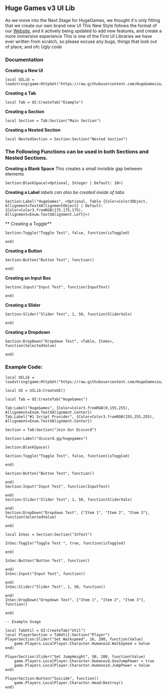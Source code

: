 ## Huge Games v3 UI Lib

As we move into the Next Stage for HugeGames, we thought it's only fitting that we create our own brand new UI
This New Style follows the format of our [Website](https://v3.hugegames.io), and it actively being updated to add new features, and create a more immersive experience
This is one of the First UI Libraries we have ever written from scratch, so please excuse any bugs, things that look out of place, and ofc *Ugly code*

### Documentation

**Creating a New UI**

    local UILib = loadstring(game:HttpGet("https://raw.githubusercontent.com/HugeGamesio/HugeGamesv3/main/Lib.lua"))

**Creating a Tab**

    local Tab = UI:CreateTab("Example")
   
  **Creating a Section**
  

    local Section = Tab:Section("Main Section")

**Creating a Nested Section**

    local NestedSection = Section:Section("Nested Section")

### The Following Functions can be used in both Sections and Nested Sections.

**Creating a Blank Space**
This creates a small invisible gap between elements

    Section:BlankSpace(<Optional, Integer | Default: 10>)

**Creating a Label**
*labels can also be created inside of tabs*

    Section:Label("HugeGames", <Optional, Table {Color=Color3Object, Allignment=TextXAllignmentObject} | Default: {Color=Color3.fromRGB(175,175,175), Allignment=Enum.TextXAlignment.Left}>)

** Creating a Toggle**

    Section:Toggle("Toggle Test", false, function(isToggled)
    
    end)

**Creating a Button**

    Section:Button("Button Test", function()
    	
    end)

**Creating an Input Box**

    Section:Input("Input Test", function(InputText)
    	
    end)
   
**Creating a Slider**

    Section:Slider("Slider Test", 1, 50, function(SliderVale)
    	
    end)

**Creating a Dropdown**

    Section:DropDown("Dropdown Test", <Table, Items>, function(SelectedValue)
    	
    end)


### Example Code:

    local UILib = loadstring(game:HttpGet("https://raw.githubusercontent.com/HugeGamesio/HugeGamesv3/main/Lib.lua"))
    
    local UI = UILib:CreateUI()
    
    local Tab = UI:CreateTab("HugeGames")
    
    Tab:Label("HugeGames", {Color=Color3.fromRGB(0,155,255), Allignment=Enum.TextXAlignment.Center})
    Tab:Label("#1 Script Provider", {Color=Color3.fromRGB(255,255,255), Allignment=Enum.TextXAlignment.Center})
    
    Section = Tab:Section("Join Our Discord")
    
    Section:Label("discord.gg/hugegames")
    
    Section:BlankSpace()
    
    Section:Toggle("Toggle Test", false, function(isToggled)
    
    end)
    
    Section:Button("Button Test", function()
    	
    end)
    Section:Input("Input Test", function(InputText)
    	
    end)
    Section:Slider("Slider Test", 1, 50, function(SliderVale)
    	
    end)
    Section:DropDown("Dropdown Test", {"Item 1", "Item 2", "Item 3"}, function(SelectedValue)
    	
    end)
    
    local InSec = Section:Section("InTest")
    
    InSec:Toggle("Toggle Test ", true, function(isToggled)
    	
    end)
    
    InSec:Button("Button Test", function()
    
    end)
    InSec:Input("Input Test", function()
    
    end)
    InSec:Slider("Slider Test", 1, 50, function()
    
    end)
    InSec:DropDown("Dropdown Test", {"Item 1", "Item 2", "Item 3"}, function()
    
    end)
    
    -- Example Usage
    
    local TabUtil = UI:CreateTab("Util")
    local PlayerSection = TabUtil:Section("Player")
    PlayerSection:Slider("Set Walkspeed", 16, 200, function(Value)
    	game.Players.LocalPlayer.Character.Humanoid.WalkSpeed = Value
    end)
    
    PlayerSection:Slider("Set JumpHeight", 50, 200, function(Value)
    	game.Players.LocalPlayer.Character.Humanoid.UseJumpPower = true
    	game.Players.LocalPlayer.Character.Humanoid.JumpPower = Value
    end)
    
    PlayerSection:Button("Suicide", function()
    	game.Players.LocalPlayer.Character.Head:Destroy()
    end)
